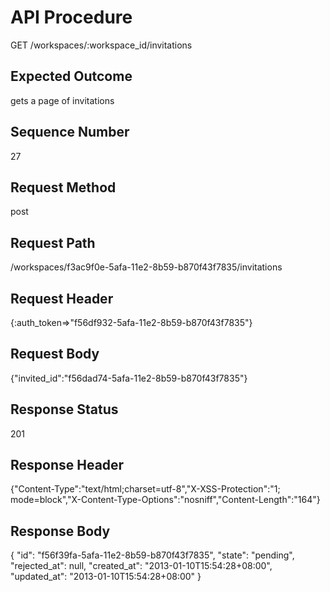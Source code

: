 # API Procedure
GET /workspaces/:workspace_id/invitations
## Expected Outcome
gets a page of invitations
## Sequence Number
27
## Request Method
post
## Request Path
/workspaces/f3ac9f0e-5afa-11e2-8b59-b870f43f7835/invitations
## Request Header
{:auth_token=>"f56df932-5afa-11e2-8b59-b870f43f7835"}
## Request Body
{"invited_id":"f56dad74-5afa-11e2-8b59-b870f43f7835"}

## Response Status
201
## Response Header
{"Content-Type":"text/html;charset=utf-8","X-XSS-Protection":"1; mode=block","X-Content-Type-Options":"nosniff","Content-Length":"164"}

## Response Body
{
  "id": "f56f39fa-5afa-11e2-8b59-b870f43f7835",
  "state": "pending",
  "rejected_at": null,
  "created_at": "2013-01-10T15:54:28+08:00",
  "updated_at": "2013-01-10T15:54:28+08:00"
}
